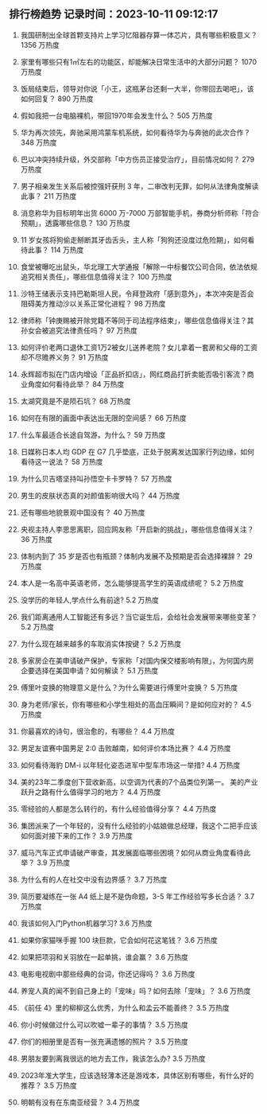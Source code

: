 
## 排行榜趋势 记录时间：2023-10-11 09:12:17
  
  1. 我国研制出全球首颗支持片上学习忆阻器存算一体芯片，具有哪些积极意义？ 1356 万热度
    
  2. 家里有哪些只有1㎡左右的功能区，却能解决日常生活中的大部分问题？ 1070 万热度
    
  3. 饭局结束后，领导对你说「小王，这瓶茅台还剩一大半，你带回去喝吧」，该如何回复？ 890 万热度
    
  4. 假如我把一台电脑裸机，带回1970年会发生什么？ 505 万热度
    
  5. 华为再次领先，奔驰采用鸿蒙车机系统，如何看待华为与奔驰的此次合作？ 348 万热度
    
  6. 巴以冲突持续升级，外交部称「中方伤员正接受治疗」，目前情况如何？ 279 万热度
    
  7. 男子相亲发生关系后被控强奸获刑 3 年，二审改判无罪，如何从法律角度解读此事？ 211 万热度
    
  8. 消息称华为目标明年出货 6000 万-7000 万部智能手机，券商分析师称「符合预期」，透露哪些信息？ 130 万热度
    
  9. 11 岁女孩将狗偷走掰断其牙齿舌头，主人称「狗狗还没度过危险期」，如何看待此事？ 114 万热度
    
  10. 食堂被曝吃出鼠头，华北理工大学通报「解除一中标餐饮公司合同，依法依规追究相关责任」，哪些信息值得关注？ 100 万热度
    
  11. 沙特王储表示支持巴勒斯坦人民，令拜登政府「感到意外」，本次冲突是否会阻碍美方推动沙以关系正常化进程？ 98 万热度
    
  12. 律师称「钟庚赐被开除党籍不等同于司法程序结束」，哪些信息值得关注？其孙女会被追究法律责任吗？ 97 万热度
    
  13. 如何评价老两口退休工资1万2被女儿送养老院？女儿拿着一套房和父母的工资却不尽赡养义务？ 91 万热度
    
  14. 永辉超市拟在门店内增设「正品折扣店」，网红商品打折卖能否吸引客流？商业角度如何看待此举？ 84 万热度
    
  15. 太湖究竟是不是陨石坑？ 68 万热度
    
  16. 如何在有限的画面中表达出无限的空间感？ 66 万热度
    
  17. 什么车最适合长途自驾游，为什么？ 59 万热度
    
  18. 日媒称日本人均 GDP 在 G7 几乎垫底，正处于脱离发达国家行列边缘，如何看待这一说法？ 58 万热度
    
  19. 为什么贝吉塔坚持叫孙悟空卡卡罗特？ 57 万热度
    
  20. 男生的皮肤状态真的对颜值影响很大吗？ 44 万热度
    
  21. 还有哪些地貌景观中国没有？ 40 万热度
    
  22. 央视主持人李思思离职，回应网友称「开启新的挑战」，哪些信息值得关注？ 36 万热度
    
  23. 体制内到了 35 岁是否也有瓶颈？体制内发展不及预期是否会选择裸辞？ 29 万热度
    
  24. 本人是一名高中英语老师，怎么能够提高学生的英语成绩呢？ 5.2 万热度
    
  25. 没学历的年轻人,学点什么有前途? 5.2 万热度
    
  26. 我们距离通用人工智能还有多远？当它诞生后，会给社会发展带来哪些变革？ 5.2 万热度
    
  27. 为什么现在越来越多的车取消实体按键？ 5.2 万热度
    
  28. 多家房企在美申请破产保护，专家称「对国内保交楼影响有限」，为何国内房企要选择在美国申请？如何解读？ 5.1 万热度
    
  29. 傅里叶变换的物理意义是什么？为什么需要进行傅里叶变换？ 5 万热度
    
  30. 身为老师/家长，你有哪些和小学生相处的高血压瞬间？是如何应对的？ 4.5 万热度
    
  31. 你最喜欢的诗句，很治愈的，有哪些？ 4.4 万热度
    
  32. 男足友谊赛中国男足 2:0 击败越南，如何评价本场比赛？ 4.4 万热度
    
  33. 如何看待海豹 DM-i 以年轻化姿态进军中型车市场这一举措? 4.4 万热度
    
  34. 美的23年二季度创下营收新高，以空调为代表的7个品类位列第一。 美的产业跃升之路有什么值得学习的地方？ 4.4 万热度
    
  35. 零经验的人都是怎么转行的，有什么经验值得分享？ 4.4 万热度
    
  36. 集团派来了一个年轻的，没有什么经验的小姑娘做总经理，我这个二把手应该如何面对接下来的工作？ 3.9 万热度
    
  37. 威马汽车正式申请破产审查，其发展面临哪些困境？如何从商业角度看待此举？ 3.9 万热度
    
  38. 为什么有的人在社交中没有边界感？ 3.7 万热度
    
  39. 简历要凝练在一张 A4 纸上是不是伪命题，3-5 年工作经验写多长合适？ 3.7 万热度
    
  40. 我该如何入门Python机器学习? 3.6 万热度
    
  41. 如果你家猫咪手握 100 块巨款，它会如何花这笔钱？ 3.6 万热度
    
  42. 如果把项羽和关羽放在一起单挑，谁会赢？ 3.6 万热度
    
  43. 电影电视剧中那些经典的台词，你还记得吗？ 3.6 万热度
    
  44. 养宠人真的闻不到自己身上的「宠味」吗？如何去除「宠味」？ 3.6 万热度
    
  45. 《前任 4》里的柳柳这么优秀，为什么和孟云不能善终？ 3.5 万热度
    
  46. 你小时候做过什么可以吹嘘一辈子的事情？ 3.5 万热度
    
  47. 你们的相册里是否有一张充满遗憾的照片？ 3.5 万热度
    
  48. 男朋友要到离我很远的地方去工作，我该怎么办? 3.5 万热度
    
  49. 2023年准大学生，应该选轻薄本还是游戏本，具体区别有哪些，有什么好的推荐？ 3.5 万热度
    
  50. 明朝有没有在东南亚经营？ 3.4 万热度
    